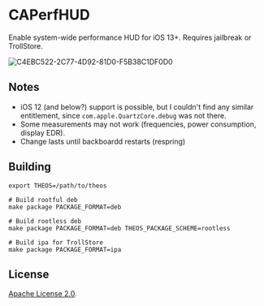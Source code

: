 # CAPerfHUD
Enable system-wide performance HUD for iOS 13+. Requires jailbreak or TrollStore.

![C4EBC522-2C77-4D92-81D0-F5B38C1DF0D0](https://github.com/khanhduytran0/CAPerfHUD/assets/40482367/de6ce69b-2636-46bc-9072-ad2687c4b1a3)


## Notes
- iOS 12 (and below?) support is possible, but I couldn't find any similar entitlement, since `com.apple.QuartzCore.debug` was not there.
- Some measurements may not work (frequencies, power consumption, display EDR).
- Change lasts until backboardd restarts (respring)

## Building
```
export THEOS=/path/to/theos

# Build rootful deb
make package PACKAGE_FORMAT=deb

# Build rootless deb
make package PACKAGE_FORMAT=deb THEOS_PACKAGE_SCHEME=rootless

# Build ipa for TrollStore
make package PACKAGE_FORMAT=ipa
```

## License
[Apache License 2.0](https://github.com/khanhduytran0/CAPerfHUD/blob/main/LICENSE).
